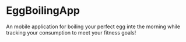 # EggBoilingApp
An mobile application for boiling your perfect egg inte the morning while tracking your consumption to meet your fitness goals!
